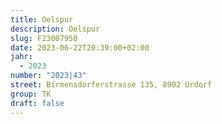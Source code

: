 ```yaml
---
title: Oelspur
description: Oelspur
slug: F23007950
date: 2023-06-22T20:39:00+02:00
jahr:
  - 2023
number: "2023|43"
street: Birmensdorferstrasse 135, 8902 Urdorf
group: TK
draft: false
---
```

